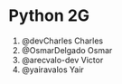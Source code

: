 # Python 2G

1. @devCharles Charles
2. @OsmarDelgado Osmar
3. @arecvalo-dev Victor
4. @yairavalos Yair

